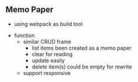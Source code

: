 ## Memo Paper

* using webpack as build tool

- function
  - similar CRUD frame
    - list items been created as a memo paper
    - clear for reading
    - update easily
    - delete item(s) could be empty for rewrite  
  - support responsive
